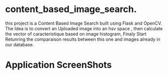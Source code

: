 # content_based_image_search.
this project is a Content Based Image Search built using Flask and OpenCV.
The Idea is to convert an Uploaded image into an hsv space , then calculate the vector of caracteristique based on image histogram, Finaly Start Retunring the comparaison results between this one and images already in our database.

# Application ScreenShots
